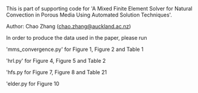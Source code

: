 This is part of supporting code for 'A Mixed Finite Element Solver for 
Natural Convection in Porous Media Using Automated Solution Techniques'.

Author: Chao Zhang (chao.zhang@auckland.ac.nz)

In order to produce the data used in the paper, please run

'mms_convergence.py'    for    Figure 1, Figure 2 and Table 1

'hrl.py'                for    Figure 4, Figure 5 and Table 2

'hfs.py                 for    Figure 7, Figure 8 and Table 21

'elder.py               for    Figure 10